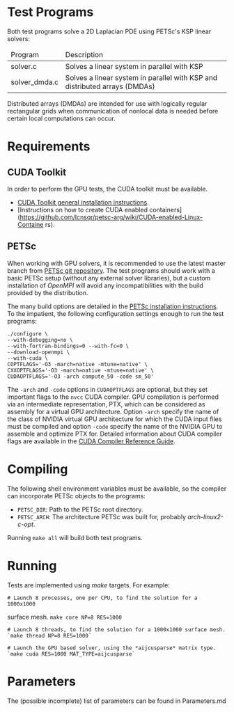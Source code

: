 # Test Programs

Both test programs solve a 2D Laplacian PDE using PETSc's KSP linear solvers:

<table>
<thead>
<tr><td>Program</td><td>Description</td></tr>
</thead>
<tbody>
<tr><td>solver.c</td><td>Solves a linear system in parallel with KSP</td></tr>
<tr><td>solver_dmda.c</td><td>Solves a linear system in parallel with KSP and 
distributed arrays (DMDAs)</td></tr>
</tbody>
</table>

Distributed arrays (DMDAs) are intended for use with logically regular 
rectangular grids when communication of nonlocal data is needed before certain 
local computations can occur.

# Requirements

## CUDA Toolkit

In order to perform the GPU tests, the CUDA toolkit must be available.

- [CUDA Toolkit general installation 
instructions](https://developer.nvidia.com/cuda-downloads).
- [Instructions on how to create CUDA enabled 
containers](https://github.com/lcnsqr/petsc-arg/wiki/CUDA-enabled-Linux-Containe
rs).

## PETSc

When working with GPU solvers, it is recommended to use the latest master 
branch from [PETSc git repository](https://gitlab.com/petsc/petsc.git). The 
test programs should work with a basic PETSc setup (without any external solver 
libraries), but a custom installation of *OpenMPI* will avoid any 
incompatibilities with the build provided by the distribution.

The many build options are detailed in the [PETSc installation 
instructions](https://www.mcs.anl.gov/petsc/documentation/installation.html). 
To the impatient, the following configuration settings enough to run the test 
programs:

    ./configure \
    --with-debugging=no \
    --with-fortran-bindings=0 --with-fc=0 \
    --download-openmpi \
    --with-cuda \
    COPTFLAGS='-O3 -march=native -mtune=native' \
    CXXOPTFLAGS='-O3 -march=native -mtune=native' \
    CUDAOPTFLAGS='-O3 -arch compute_50 -code sm_50'

The `-arch` and `-code` options in `CUDAOPTFLAGS` are optional, but they set 
important flags to the `nvcc` CUDA compiler. GPU compilation is performed via 
an intermediate representation, PTX, which can be considered as assembly for a 
virtual GPU architecture.  Option `-arch` specify the name of the class of 
NVIDIA virtual GPU architecture for which the CUDA input files must be compiled 
and option `-code` specify the name of the NVIDIA GPU to assemble and optimize 
PTX for. Detailed information about CUDA compiler flags are available in the 
[CUDA Compiler Reference 
Guide](https://docs.nvidia.com/cuda/cuda-compiler-driver-nvcc/index.html).

# Compiling

The following shell environment variables must be available, so the compiler 
can incorporate PETSc objects to the programs:

- `PETSC_DIR`: Path to the PETSc root directory.
- `PETSC_ARCH`: The architecture PETSc was built for, probably 
*arch-linux2-c-opt*.

Running `make all` will build both test programs.

# Running

Tests are implemented using *make* targets. For example:

    # Launch 8 processes, one per CPU, to find the solution for a 1000x1000 
surface mesh.
    `make core NP=8 RES=1000`
    
    # Launch 8 threads, to find the solution for a 1000x1000 surface mesh.
    `make thread NP=8 RES=1000`
    
    # Launch the GPU based solver, using the *aijcusparse* matrix type.
    `make cuda RES=1000 MAT_TYPE=aijcusparse`

# Parameters

The (possible incomplete) list of parameters can be found in Parameters.md